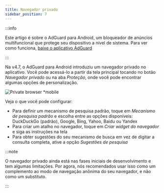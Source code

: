 ```yaml
---
title: Navegador privado
sidebar_position: 7
---
```


:::info

Este artigo é sobre o AdGuard para Android, um bloqueador de anúncios multifuncional que protege seu dispositivo a nível de sistema. Para ver como funciona, [baixe o aplicativo AdGuard](https://agrd.io/download-kb-adblock)

:::

Na v4.7, o AdGuard para Android introduziu um navegador privado no aplicativo. Você pode acessá-lo a partir da tela principal tocando no botão _Navegador privado_ ou na aba _Proteção_, onde você pode encontrar algumas opções de personalização.

![Private browser \*mobile](https://cdn.adtidy.org/content/release_notes/ad_blocker/android/v4.7/agpb_en.png)

Veja o que você pode configurar:

- Para definir um mecanismo de pesquisa padrão, toque em _Mecanismo de pesquisa padrão_ e escolha entre as opções disponíveis: DuckDuckGo (padrão), Google, Bing, Yahoo, Baidu ou Yandex
- Para criar um atalho no navegador, toque em _Criar widget do navegador_ e siga as instruções na tela
- Para obter sugestões do seu mecanismo de busca em vez de digitar a consulta completa, ative a opção _Sugestões de pesquisa_

:::note

O navegador privado ainda está nas fases iniciais de desenvolvimento e tem algumas limitações. Por agora, nós recomendados usar isso como um complemento ao modo de navegação anônima do seu navegador, e não como um substituto.

:::
